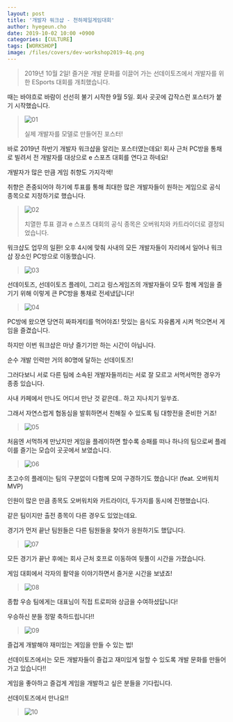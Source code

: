 ```yaml
---
layout: post
title: '개발자 워크샵 - 천하제일게임대회'
author: hyegeun.cho
date: 2019-10-02 10:00 +0900
categories: [CULTURE]
tags: [WORKSHOP]
image: /files/covers/dev-workshop2019-4q.png
---
```


> 2019년 10월 2일! 즐거운 개발 문화를 이끌어 가는 선데이토즈에서 개발자를 위한 ESports 대회를 개최했습니다. 

때는 바야흐로 바람이 선선히 불기 시작한 9월 5일. 회사 곳곳에 갑작스런 포스터가 붙기 시작했습니다.

> ![01](/files/images/2019-10-02-DevWorkshop2019-4q/01.png)
> 
> 실제 개발자를 모델로 만들어진 포스터!

바로 2019년 하반기 개발자 워크샵을 알리는 포스터였는데요! 회사 근처 PC방을 통채로 빌려서 전 개발자를 대상으로 e 스포츠 대회를 연다고 하네요!

개발자가 많은 만큼 게임 취향도 가지각색! 

취향은 존중되어야 하기에 투표를 통해 최대한 많은 개발자들이 원하는 게임으로 공식 종목으로 지정하기로 했습니다.

> ![02](/files/images/2019-10-02-DevWorkshop2019-4q/02.png)
>
> 치열한 투표 결과 e 스포츠 대회의 공식 종목은 오버워치와 카트라이더로 결정되었습니다.

워크샵도 업무의 일환! 오후 4시에 맞춰 사내의 모든 개발자들이 자리에서 일어나 워크샵 장소인 PC방으로 이동했습니다.

> ![03](/files/images/2019-10-02-DevWorkshop2019-4q/03.jpg)

선데이토즈, 선데이토즈 플레이, 그리고 링스게임즈의 개발자들이 모두 함께 게임을 즐기기 위해 이렇게 큰 PC방을 통채로 전세냈답니다!

> ![04](/files/images/2019-10-02-DevWorkshop2019-4q/04.jpg)

PC방에 왔으면 당연히 짜파게티를 먹어야죠!
맛있는 음식도 자유롭게 시켜 먹으면서 게임을 즐겼습니다.

하지만 이번 워크샵은 마냥 즐기기만 하는 시간이 아닙니다. 

순수 개발 인력만 거의 80명에 달하는 선데이토즈!

그러다보니 서로 다른 팀에 소속된 개발자들끼리는 서로 잘 모르고 서먹서먹한 경우가 종종 있습니다.

사내 카페에서 만나도 어디서 만난 것 같은데.. 하고 지나치기 일쑤죠.

그래서 자연스럽게 협동심을 발휘하면서 친해질 수 있도록 팀 대항전을 준비한 거죠!

> ![05](/files/images/2019-10-02-DevWorkshop2019-4q/05.jpg)

처음엔 서먹하게 만났지만 게임을 플레이하면 할수록 승패를 떠나 하나의 팀으로써 플레이를 즐기는 모습이 곳곳에서 보였습니다.

> ![06](/files/images/2019-10-02-DevWorkshop2019-4q/06.jpg)

초고수의 플레이는 팀의 구분없이 다함께 모여 구경하기도 했습니다! (feat. 오버워치 MVP)

인원이 많은 만큼 종목도 오버워치와 카트라이더, 두가지를 동시에 진행했습니다.

같은 팀이지만 출전 종목이 다른 경우도 있었는데요. 

경기가 먼저 끝난 팀원들은 다른 팀원들을 찾아가 응원하기도 했답니다.

> ![07](/files/images/2019-10-02-DevWorkshop2019-4q/07.jpg)

모든 경기가 끝난 후에는 회사 근처 호프로 이동하여 뒷풀이 시간을 가졌습니다. 

게임 대회에서 각자의 활약을 이야기하면서 즐거운 시간을 보냈죠!

> ![08](/files/images/2019-10-02-DevWorkshop2019-4q/08.jpg)

종합 우승 팀에게는 대표님이 직접 트로피와 상금을 수여하셨답니다!

우승하신 분들 정말 축하드립니다!!

> ![09](/files/images/2019-10-02-DevWorkshop2019-4q/09.jpg)

즐겁게 개발해야 재미있는 게임을 만들 수 있는 법!

선데이토즈에서는 모든 개발자들이 즐겁고 재미있게 일할 수 있도록 개발 문화를 만들어가고 있습니다!!

게임을 좋아하고 즐겁게 게임을 개발하고 싶은 분들을 기다립니다.

선데이토즈에서 만나요!!

> ![10](/files/images/2019-10-02-DevWorkshop2019-4q/10.jpg)